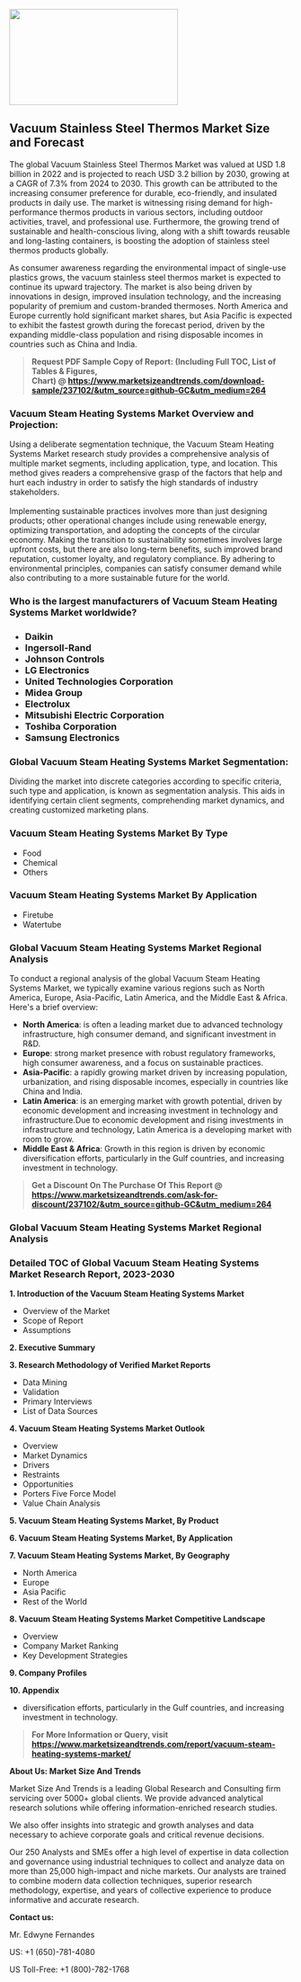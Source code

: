 <p><img class="alignnone size-medium wp-image-20088" src="https://ffe5etoiles.com/wp-content/uploads/2024/12/MST1-300x171.png" alt="" width="300" height="171" /></p><h2>Vacuum Stainless Steel Thermos Market Size and Forecast</h2><p>The global Vacuum Stainless Steel Thermos Market was valued at USD 1.8 billion in 2022 and is projected to reach USD 3.2 billion by 2030, growing at a CAGR of 7.3% from 2024 to 2030. This growth can be attributed to the increasing consumer preference for durable, eco-friendly, and insulated products in daily use. The market is witnessing rising demand for high-performance thermos products in various sectors, including outdoor activities, travel, and professional use. Furthermore, the growing trend of sustainable and health-conscious living, along with a shift towards reusable and long-lasting containers, is boosting the adoption of stainless steel thermos products globally.</p><p>As consumer awareness regarding the environmental impact of single-use plastics grows, the vacuum stainless steel thermos market is expected to continue its upward trajectory. The market is also being driven by innovations in design, improved insulation technology, and the increasing popularity of premium and custom-branded thermoses. North America and Europe currently hold significant market shares, but Asia Pacific is expected to exhibit the fastest growth during the forecast period, driven by the expanding middle-class population and rising disposable incomes in countries such as China and India.</p></p><blockquote id="" class=""><strong>Request PDF Sample Copy of Report: (Including Full TOC, List of Tables &amp; Figures, Chart)&nbsp;@&nbsp;<strong><a href="https://www.marketsizeandtrends.com/download-sample/237102/&utm_source=github-GC&utm_medium=264" target="_blank">https://www.marketsizeandtrends.com/download-sample/237102/&utm_source=github-GC&utm_medium=264</a></strong></strong></blockquote><h3 id="" class="">Vacuum Steam Heating Systems Market&nbsp;Overview and Projection:</h3><p id="" class="">Using a deliberate segmentation technique, the Vacuum Steam Heating Systems Market research study provides a comprehensive analysis of multiple market segments, including application, type, and location. This method gives readers a comprehensive grasp of the factors that help and hurt each industry in order to satisfy the high standards of industry stakeholders. <br /> <br />Implementing sustainable practices involves more than just designing products; other operational changes include using renewable energy, optimizing transportation, and adopting the concepts of the circular economy. Making the transition to sustainability sometimes involves large upfront costs, but there are also long-term benefits, such improved brand reputation, customer loyalty, and regulatory compliance. By adhering to environmental principles, companies can satisfy consumer demand while also contributing to a more sustainable future for the world.</p><h3 id="" class="">Who is the largest manufacturers of&nbsp;Vacuum Steam Heating Systems Market worldwide?</h3><h3 class=""><p><ul><li>Daikin </li><li> Ingersoll-Rand </li><li> Johnson Controls </li><li> LG Electronics </li><li> United Technologies Corporation </li><li> Midea Group </li><li> Electrolux </li><li> Mitsubishi Electric Corporation </li><li> Toshiba Corporation </li><li> Samsung Electronics</li></ul></p></h3><h3 id="" class="">Global&nbsp;Vacuum Steam Heating Systems Market Segmentation:</h3><p id="" class="">Dividing the market into discrete categories according to specific criteria, such type and application, is known as segmentation analysis. This aids in identifying certain client segments, comprehending market dynamics, and creating customized marketing plans.</p><h3 id="" class="">Vacuum Steam Heating Systems Market&nbsp;By Type</h3><p><p><ul><li>Food</li><li> Chemical</li><li> Others</p></li></ul></p></p><h3 id="" class="">Vacuum Steam Heating Systems Market&nbsp;By Application</h3><p class=""><p><ul><li>Firetube</li><li> Watertube</li></ul></p></p><h3 id="" class="">Global Vacuum Steam Heating Systems Market Regional Analysis</h3><p id="" class="">To conduct a regional analysis of the global Vacuum Steam Heating Systems Market, we typically examine various regions such as North America, Europe, Asia-Pacific, Latin America, and the Middle East &amp; Africa. Here's a brief overview:</p><ul><li><strong>North America</strong>: is often a leading market due to advanced technology infrastructure, high consumer demand, and significant investment in R&amp;D.</li><li><strong>Europe</strong>: strong market presence with robust regulatory frameworks, high consumer awareness, and a focus on sustainable practices.</li><li><strong>Asia-Pacific</strong>: a rapidly growing market driven by increasing population, urbanization, and rising disposable incomes, especially in countries like China and India.</li><li><strong>Latin America</strong>: is an emerging market with growth potential, driven by economic development and increasing investment in technology and infrastructure.Due to economic development and rising investments in infrastructure and technology, Latin America is a developing market with room to grow.</li><li><strong>Middle East &amp; Africa</strong>: Growth in this region is driven by economic diversification efforts, particularly in the Gulf countries, and increasing investment in technology.</li></ul><blockquote id="" class=""><strong>Get a Discount On The Purchase Of This Report @ <strong><a href="https://www.marketsizeandtrends.com/ask-for-discount/237102/&utm_source=github-GC&utm_medium=264" target="_blank">https://www.marketsizeandtrends.com/ask-for-discount/237102/&utm_source=github-GC&utm_medium=264</a></strong></strong></blockquote><h3 id="" class="">Global Vacuum Steam Heating Systems Market Regional Analysis</h3><h3 id="" class="">Detailed TOC of Global Vacuum Steam Heating Systems Market Research Report, 2023-2030</h3><p id="" class=""><strong>1. Introduction of the Vacuum Steam Heating Systems Market</strong></p><ul><li>Overview of the Market</li><li>Scope of Report</li><li>Assumptions</li></ul><p id="" class=""><strong>2. Executive Summary</strong></p><p id="" class=""><strong>3. Research Methodology of Verified Market Reports</strong></p><ul><li>Data Mining</li><li>Validation</li><li>Primary Interviews</li><li>List of Data Sources</li></ul><p id="" class=""><strong>4. Vacuum Steam Heating Systems Market Outlook</strong></p><ul><li>Overview</li><li>Market Dynamics</li><li>Drivers</li><li>Restraints</li><li>Opportunities</li><li>Porters Five Force Model</li><li>Value Chain Analysis</li></ul><p id="" class=""><strong>5. Vacuum Steam Heating Systems Market, By Product</strong></p><p id="" class=""><strong>6. Vacuum Steam Heating Systems Market, By Application</strong></p><p id="" class=""><strong>7. Vacuum Steam Heating Systems Market, By Geography</strong></p><ul><li>North America</li><li>Europe</li><li>Asia Pacific</li><li>Rest of the World</li></ul><p id="" class=""><strong>8. Vacuum Steam Heating Systems Market Competitive Landscape</strong></p><ul><li>Overview</li><li>Company Market Ranking</li><li>Key Development Strategies</li></ul><p id="" class=""><strong>9. Company Profiles</strong></p><p id="" class=""><strong>10. Appendix</strong></p><ul><li>diversification efforts, particularly in the Gulf countries, and increasing investment in technology.</li></ul><blockquote id="" class=""><strong>For More Information or Query, visit <strong><strong><a href="https://www.marketsizeandtrends.com/report/vacuum-steam-heating-systems-market/" target="_blank">https://www.marketsizeandtrends.com/report/vacuum-steam-heating-systems-market/</a></strong></strong></strong></blockquote><p id="" class=""><strong>About Us: Market Size And Trends</strong></p><p id="" class="">Market Size And Trends is a leading Global Research and Consulting firm servicing over 5000+ global clients. We provide advanced analytical research solutions while offering information-enriched research studies.</p><p id="" class="">We also offer insights into strategic and growth analyses and data necessary to achieve corporate goals and critical revenue decisions.</p><p id="" class="">Our 250 Analysts and SMEs offer a high level of expertise in data collection and governance using industrial techniques to collect and analyze data on more than 25,000 high-impact and niche markets. Our analysts are trained to combine modern data collection techniques, superior research methodology, expertise, and years of collective experience to produce informative and accurate research.</p><p id="" class=""><strong>Contact us:</strong></p><p id="" class="">Mr. Edwyne Fernandes</p><p id="" class="">US: +1 (650)-781-4080</p><p id="" class="">US Toll-Free: +1 (800)-782-1768</p>
